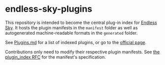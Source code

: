 # endless-sky-plugins

This repository is intended to become the central plug-in index for [Endless Sky](https://github.com/endless-sky/endless-sky/). It hosts the plugin manifests in the `manifest` folder as well as autogenerated machine-readable formats in the `generated` folder.

See [Plugins.md](https://github.com/endless-sky/endless-sky-plugins/blob/master/generated/PLUGINS.md) for a list of indexed plugins, or go to the [official page](https://endless-sky.github.io/plugins.html).

Contributions only need to modify their respective plugin manifests. See [the plugin_index RFC](https://github.com/endless-sky/rfcs/blob/main/rfcs/0001-plugin-index.md) for the manifest's specification.
